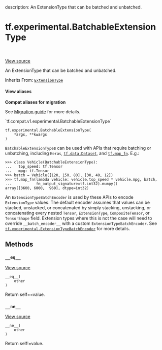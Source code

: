 description: An ExtensionType that can be batched and unbatched.

<div itemscope itemtype="http://developers.google.com/ReferenceObject">
<meta itemprop="name" content="tf.experimental.BatchableExtensionType" />
<meta itemprop="path" content="Stable" />
<meta itemprop="property" content="__eq__"/>
<meta itemprop="property" content="__init__"/>
<meta itemprop="property" content="__ne__"/>
</div>

# tf.experimental.BatchableExtensionType

<!-- Insert buttons and diff -->

<table class="tfo-notebook-buttons tfo-api nocontent" align="left">

</table>

<a target="_blank" class="external" href="/code/stable/tensorflow/python/framework/extension_type.py">View source</a>



An ExtensionType that can be batched and unbatched.

Inherits From: [`ExtensionType`](../../tf/experimental/ExtensionType.md)

<section class="expandable">
  <h4 class="showalways">View aliases</h4>
  <p>
<b>Compat aliases for migration</b>
<p>See
<a href="https://www.tensorflow.org/guide/migrate">Migration guide</a> for
more details.</p>
<p>`tf.compat.v1.experimental.BatchableExtensionType`</p>
</p>
</section>

<pre class="devsite-click-to-copy prettyprint lang-py tfo-signature-link">
<code>tf.experimental.BatchableExtensionType(
    *args, **kwargs
)
</code></pre>



<!-- Placeholder for "Used in" -->

`BatchableExtensionType`s can be used with APIs that require batching or
unbatching, including `Keras`, <a href="../../tf/data/Dataset.md"><code>tf.data.Dataset</code></a>, and <a href="../../tf/map_fn.md"><code>tf.map_fn</code></a>.  E.g.:

```
>>> class Vehicle(BatchableExtensionType):
...   top_speed: tf.Tensor
...   mpg: tf.Tensor
>>> batch = Vehicle([120, 150, 80], [30, 40, 12])
>>> tf.map_fn(lambda vehicle: vehicle.top_speed * vehicle.mpg, batch,
...           fn_output_signature=tf.int32).numpy()
array([3600, 6000,  960], dtype=int32)
```

An `ExtensionTypeBatchEncoder` is used by these APIs to encode `ExtensionType`
values. The default encoder assumes that values can be stacked, unstacked, or
concatenated by simply stacking, unstacking, or concatenating every nested
`Tensor`, `ExtensionType`, `CompositeTensor`, or `TensorShape` field.
Extension types where this is not the case will need to override
`__batch_encoder__` with a custom `ExtensionTypeBatchEncoder`.  See
<a href="../../tf/experimental/ExtensionTypeBatchEncoder.md"><code>tf.experimental.ExtensionTypeBatchEncoder</code></a> for more details.

## Methods

<h3 id="__eq__"><code>__eq__</code></h3>

<a target="_blank" class="external" href="/code/stable/tensorflow/python/framework/extension_type.py">View source</a>

<pre class="devsite-click-to-copy prettyprint lang-py tfo-signature-link">
<code>__eq__(
    other
)
</code></pre>

Return self==value.


<h3 id="__ne__"><code>__ne__</code></h3>

<a target="_blank" class="external" href="/code/stable/tensorflow/python/framework/extension_type.py">View source</a>

<pre class="devsite-click-to-copy prettyprint lang-py tfo-signature-link">
<code>__ne__(
    other
)
</code></pre>

Return self!=value.





